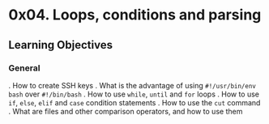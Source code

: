 # 0x04. Loops, conditions and parsing

## Learning Objectives
### General
. How to create SSH keys
. What is the advantage of using `#!/usr/bin/env bash` over `#!/bin/bash`
. How to use `while`, `until` and `for` loops
. How to use `if`, `else`, `elif` and `case` condition statements
. How to use the `cut` command
. What are files and other comparison operators, and how to use them

